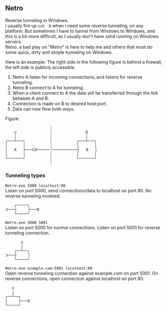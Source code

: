 ﻿## Netro


Reverse tunneling in Windows.  
I usually fire up `ssh -R` when I need some reverse tunneling, on any platform.
But sometimes I have to tunnel from Windows to Windows, and this is a bit more difficult, as I usually don't have sshd running on Windows servers.  
Netro, a bad play on "Metro" is here to help me and others that must do some quick, dirty and simple tunneling on Windows.


Here is an example:
The right side in the following figure is behind a firewall, the left side is publicly accessible.

1.  Netro A listen for incoming connections, and listens for reverse tunneling.
2.  Netro B connect to A for tunneling.
3.  When a client connect to A the data will be transferred through the link between A and B.
4.  Connection is made on B to desired host:port.
5.  Data can now flow both ways.

Figure:

                        ┊
        u               ┆               O
        │               ┆               │ 
    ┌───┴───┐           ┆           ┌───┴───┐
    │       │           ┆           │       │
    │   A   ├───ᑕO──────┆───────────┤   B   │
    │       │           ┆           │       │
    └───────┘           ┆           └───────┘
                        ┆

 
### Tunneling types
 
 `Netro.exe 5000 localhost:80`  
 Listen on port 5000, send connections/data to localhost on port 80.
 No reverse tunneling involved.
 
 
        ┌─────┐
    ᑐ───┤     ├───O
        └─────┘


`Netro.exe 5000 5001`  
Listen on port 5000 for normal connections. Listen on port 5001 for reverse tunneling connection.


           u
           │
        ┌──┴──┐
    ᑐ───┤     │
        └─────┘


`Netro.exe example.com:5001 localhost:80`  
Open reverse tunneling cunnection against example.com on port 5001.
On reverse connections, open connection against localhost on port 80.


       u
       │
    ┌──┴──┐
    │     ├───O
    └─────┘
